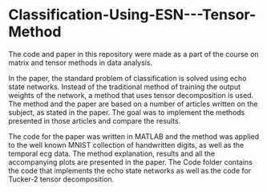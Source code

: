 # Classification-Using-ESN---Tensor-Method

The code and paper in this repository were made as a part of the course on matrix and tensor methods in data analysis.


In the paper, the standard problem of classification is solved using echo state networks. Instead of the traditional method of training the output weights of the network, a method that uses tensor decomposition is used.
The method and the paper are based on a number of articles written on the subject, as stated in the paper.
The goal was to implement the methods presented in those articles and compare the results.


The code for the paper was written in MATLAB and the method was applied to the well known MNIST collection of handwritten digits, as well as the temporal ecg data.
The method explanation, results and all the accompanying plots are presented in the paper.
The Code folder contains the code that implements the echo state networks as well as the code for Tucker-2 tensor decomposition.
